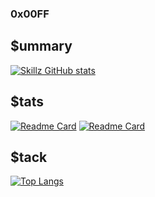 ### 0x00FF

## $ummary
[![Skillz GitHub stats](https://github-readme-stats.vercel.app/api?username=skillz4real&show_icons=true&theme=dark)](https://github.com/skillz4real/github-readme-stats)

## $tats
[![Readme Card](https://github-readme-stats.vercel.app/api/pin/?username=skillz4real&repo=paste-bin&theme=dark)](https://github.com/skillz4real/github-readme-stats)
[![Readme Card](https://github-readme-stats.vercel.app/api/pin/?username=skillz4real&repo=hackerhelp&theme=dark)](https://github.com/skillz4real/github-readme-stats)

## $tack
[![Top Langs](https://github-readme-stats.vercel.app/api/top-langs/?username=skillz4real&layout=pie&theme=dark)](https://github.com/skillz4real/github-readme-stats)  
